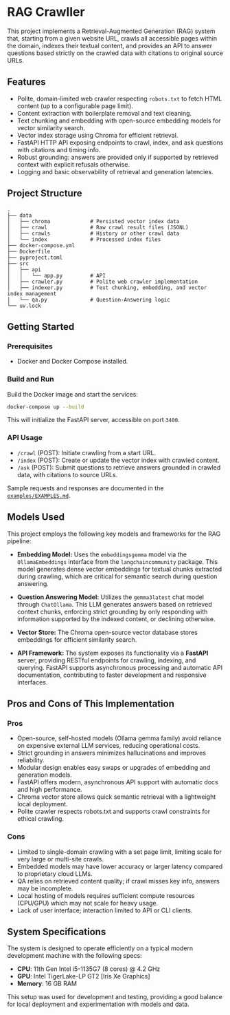# RAG Crawller

This project implements a Retrieval-Augmented Generation (RAG) system that, starting from a given website URL, crawls all accessible pages within the domain, indexes their textual content, and provides an API to answer questions based strictly on the crawled data with citations to original source URLs.

## Features

- Polite, domain-limited web crawler respecting `robots.txt` to fetch HTML content (up to a configurable page limit).
- Content extraction with boilerplate removal and text cleaning.
- Text chunking and embedding with open-source embedding models for vector similarity search.
- Vector index storage using Chroma for efficient retrieval.
- FastAPI HTTP API exposing endpoints to crawl, index, and ask questions with citations and timing info.
- Robust grounding: answers are provided only if supported by retrieved context with explicit refusals otherwise.
- Logging and basic observability of retrieval and generation latencies.

## Project Structure

```
.
├── data
│   ├── chroma             # Persisted vector index data
│   ├── crawl              # Raw crawl result files (JSONL)
│   ├── crawls             # History or other crawl data
│   └── index              # Processed index files
├── docker-compose.yml
├── Dockerfile
├── pyproject.toml
├── src
│   ├── api
│   │   └── app.py         # API
│   ├── crawler.py         # Polite web crawler implementation
│   ├── indexer.py         # Text chunking, embedding, and vector index management
│   └── qa.py              # Question-Answering logic
└── uv.lock
```
## Getting Started

### Prerequisites

- Docker and Docker Compose installed.

### Build and Run

Build the Docker image and start the services:

```bash
docker-compose up --build
```

This will initialize the FastAPI server, accessible on port `3400`.

### API Usage

- `/crawl` (POST): Initiate crawling from a start URL.
- `/index` (POST): Create or update the vector index with crawled content.
- `/ask` (POST): Submit questions to retrieve answers grounded in crawled data, with citations to source URLs.

Sample requests and responses are documented in the [`examples/EXAMPLES.md`](https://github.com/nnniv/konduit-rag-crawller/blob/main/examples/EXAMPLES.md).

## Models Used

This project employs the following key models and frameworks for the RAG pipeline:

- **Embedding Model:** Uses the `embeddingsgemma` model via the `OllamaEmbeddings` interface from the `langchaincommunity` package. This model generates dense vector embeddings for textual chunks extracted during crawling, which are critical for semantic search during question answering.

- **Question Answering Model:** Utilizes the `gemma3latest` chat model through `ChatOllama`. This LLM generates answers based on retrieved context chunks, enforcing strict grounding by only responding with information supported by the indexed content, or declining otherwise.

- **Vector Store:** The Chroma open-source vector database stores embeddings for efficient similarity search.

- **API Framework:** The system exposes its functionality via a **FastAPI** server, providing RESTful endpoints for crawling, indexing, and querying. FastAPI supports asynchronous processing and automatic API documentation, contributing to faster development and responsive interfaces.

## Pros and Cons of This Implementation

### Pros

- Open-source, self-hosted models (Ollama gemma family) avoid reliance on expensive external LLM services, reducing operational costs.
- Strict grounding in answers minimizes hallucinations and improves reliability.
- Modular design enables easy swaps or upgrades of embedding and generation models.
- FastAPI offers modern, asynchronous API support with automatic docs and high performance.
- Chroma vector store allows quick semantic retrieval with a lightweight local deployment.
- Polite crawler respects robots.txt and supports crawl constraints for ethical crawling.

### Cons

- Limited to single-domain crawling with a set page limit, limiting scale for very large or multi-site crawls.
- Embedded models may have lower accuracy or larger latency compared to proprietary cloud LLMs.
- QA relies on retrieved content quality; if crawl misses key info, answers may be incomplete.
- Local hosting of models requires sufficient compute resources (CPU/GPU) which may not scale for heavy usage.
- Lack of user interface; interaction limited to API or CLI clients.

## System Specifications

The system is designed to operate efficiently on a typical modern development machine with the following specs:

- **CPU**: 11th Gen Intel i5-1135G7 (8 cores) @ 4.2 GHz
- **GPU**: Intel TigerLake-LP GT2 [Iris Xe Graphics]
- **Memory**: 16 GB RAM

This setup was used for development and testing, providing a good balance for local deployment and experimentation with models and data.


